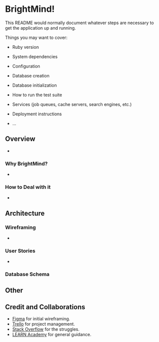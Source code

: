 # BrightMind!

This README would normally document whatever steps are necessary to get the
application up and running.

Things you may want to cover:

* Ruby version

* System dependencies

* Configuration

* Database creation

* Database initialization

* How to run the test suite

* Services (job queues, cache servers, search engines, etc.)

* Deployment instructions

* ...

## Overview
- 

### Why BrightMind?
- 

### How to Deal with it
- 

## Architecture

### Wireframing
- 

### User Stories
- 

### Database Schema

## Other

## Credit and Collaborations
- [Figma](https://figma.com/) for initial wireframing.
- [Trello](https://trello.com/) for project management.
- [Stack Overflow](https://stackoverflow.com/) for the struggles.
- [LEARN Academy](https://github.com/learn-academy-2022-charlie/Syllabus) for general guidance.